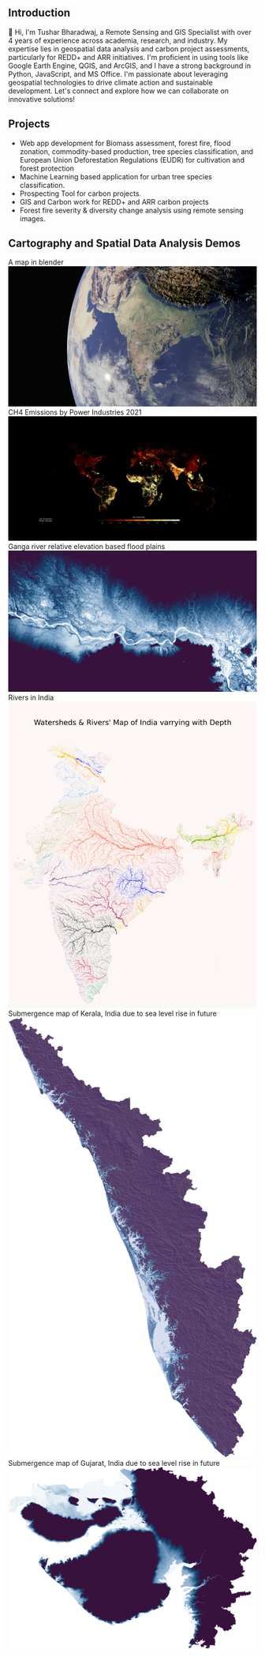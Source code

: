 
## Introduction
👋 Hi, I'm Tushar Bharadwaj, a Remote Sensing and GIS Specialist with over 4 years of experience across academia, research, and industry. My expertise lies in geospatial data analysis and carbon project assessments, particularly for REDD+ and ARR initiatives. I'm proficient in using tools like Google Earth Engine, QGIS, and ArcGIS, and I have a strong background in Python, JavaScript, and MS Office. I'm passionate about leveraging geospatial technologies to drive climate action and sustainable development. Let's connect and explore how we can collaborate on innovative solutions!
## Projects
- Web app development for Biomass assessment, forest fire, flood
zonation, commodity-based production, tree species classification,
and European Union Deforestation Regulations (EUDR) for
cultivation and forest protection
- Machine Learning based application for urban tree species
classification. 
- Prospecting Tool for carbon projects.
- GIS and Carbon work for REDD+ and ARR carbon projects
- Forest fire severity & diversity change analysis using remote
sensing images.
## Cartography and Spatial Data Analysis Demos
A map in blender
![](https://raw.githubusercontent.com/Tushar684B/tushar684b.github.io/main/images/Earth_India_Clouds.png)
CH4 Emissions by Power Industries 2021
![](https://raw.githubusercontent.com/Tushar684B/tushar684b.github.io/main/images/ch4power.jpg)
Ganga river relative elevation based flood plains
![](https://raw.githubusercontent.com/Tushar684B/tushar684b.github.io/main/images/about.jpg)
Rivers in India
![](https://raw.githubusercontent.com/Tushar684B/tushar684b.github.io/main/images/Indiariver.jpg)
Submergence map of Kerala, India due to sea level rise in future
![](https://raw.githubusercontent.com/Tushar684B/tushar684b.github.io/main/images/DemKerala.jpg)
Submergence map of Gujarat, India due to sea level rise in future
![](https://raw.githubusercontent.com/Tushar684B/tushar684b.github.io/main/images/gujarat.jpg)
